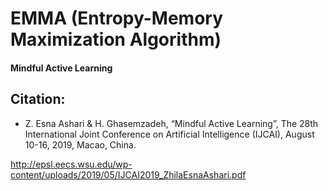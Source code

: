 # EMMA (Entropy-Memory Maximization Algorithm)

#### Mindful Active Learning

## Citation:

- Z. Esna Ashari & H. Ghasemzadeh, “Mindful Active Learning”, The 28th International Joint Conference on Artificial Intelligence (IJCAI), August 10-16, 2019, Macao, China.

http://epsl.eecs.wsu.edu/wp-content/uploads/2019/05/IJCAI2019_ZhilaEsnaAshari.pdf


